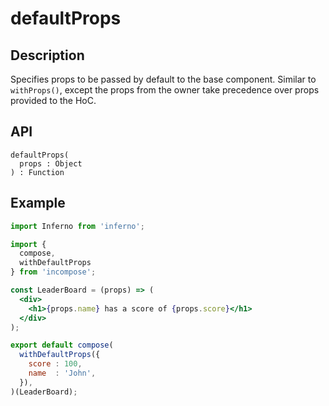# defaultProps
## Description
Specifies props to be passed by default to the base component. Similar to `withProps()`, except the props from the owner take precedence over props provided to the HoC.

## API
```
defaultProps(
  props : Object
) : Function
```

## Example
```jsx
import Inferno from 'inferno';

import {
  compose,
  withDefaultProps
} from 'incompose';

const LeaderBoard = (props) => (
  <div>
    <h1>{props.name} has a score of {props.score}</h1>
  </div>
);

export default compose(
  withDefaultProps({
    score : 100,
    name  : 'John',
  }),
)(LeaderBoard);
```
